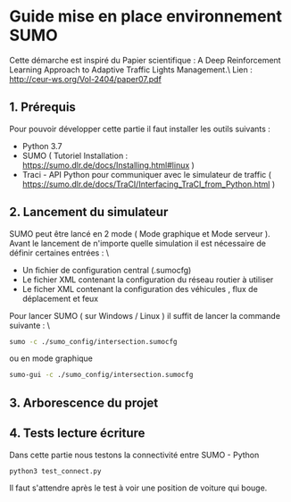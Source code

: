 # Guide mise en place environnement SUMO 

Cette démarche est inspiré du Papier scientifique : A Deep Reinforcement Learning Approach to Adaptive Traffic Lights Management.\\
Lien : http://ceur-ws.org/Vol-2404/paper07.pdf

## 1. Prérequis 

Pour pouvoir développer cette partie il faut installer les outils suivants : 

* Python 3.7
* SUMO ( Tutoriel Installation : https://sumo.dlr.de/docs/Installing.html#linux )
* Traci - API Python pour communiquer avec le simulateur de traffic ( https://sumo.dlr.de/docs/TraCI/Interfacing_TraCI_from_Python.html )

## 2. Lancement du simulateur

SUMO peut être lancé en 2 mode ( Mode graphique et Mode serveur ). Avant le lancement de n'importe quelle simulation il est nécessaire
de définir certaines entrées : \\

* Un fichier de configuration central (.sumocfg)
* Le fichier XML contenant la configuration du réseau routier à utiliser
* Le ficher  XML contenant la configuration des véhicules , flux de déplacement et feux

Pour lancer SUMO ( sur Windows / Linux ) il suffit de lancer la commande suivante : \\

```bash
sumo -c ./sumo_config/intersection.sumocfg
```

ou en mode graphique 

```bash
sumo-gui -c ./sumo_config/intersection.sumocfg
```


## 3. Arborescence du projet 



## 4. Tests lecture écriture

Dans cette partie nous testons la connectivité entre SUMO - Python

```bash
python3 test_connect.py
```

Il faut s'attendre après le test à voir une position de voiture qui bouge.

